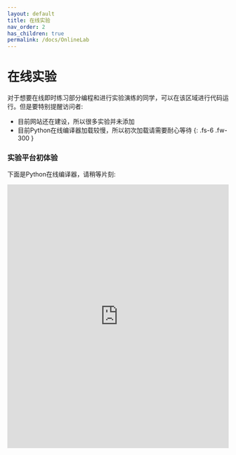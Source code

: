 ```yaml
---
layout: default
title: 在线实验
nav_order: 2
has_children: true
permalink: /docs/OnlineLab
---
```


# 在线实验

对于想要在线即时练习部分编程和进行实验演练的同学，可以在该区域进行代码运行。但是要特别提醒访问者:

- 目前网站还在建设，所以很多实验并未添加
- 目前Python在线编译器加载较慢，所以初次加载请需要耐心等待
{: .fs-6 .fw-300 }



### 实验平台初体验

下面是Python在线编译器，请稍等片刻:

<iframe src="https://trinket.io/embed/python3/8e3d91c416" width="100%" height="600" frameborder="0" marginwidth="0" marginheight="0" allowfullscreen></iframe>
